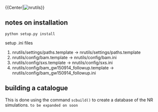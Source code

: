 {{Center|![nrutils](https://github.com/llondon6/nrutils_dev/blob/master/media/nrutils_banner.png?raw=true)}}

## notes on installation

```
python setup.py install
```

setup .ini files

1. nrutils/settings/paths.template -> nrutils/settings/paths.template
2. nrutils/config/bam.template -> nrutils/config/bam.ini
3. nrutils/config/sxs.template -> nrutils/config/sxs.ini
4. nrutils/config/bam_gw150914_followup.template -> nrutils/config/bam_gw150914_followup.ini

## building a catalogue

This is done using the command ```scbuild()``` to create a database of the NR simulations.
```to be expanded on soon```
